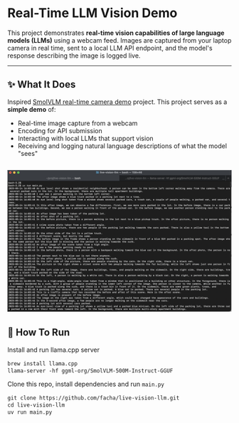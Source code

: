 # Real-Time LLM Vision Demo

This project demonstrates **real-time vision capabilities of large language models (LLMs)** using a webcam feed. Images are captured from your laptop camera in real time, sent to a local LLM API endpoint, and the model's response describing the image is logged live.

---

## ✨ What It Does

Inspired 
 [SmolVLM real-time camera demo](https://github.com/ngxson/smolvlm-realtime-webcam) project.
This project serves as a **simple demo** of:

- Real-time image capture from a webcam
- Encoding for API submission
- Interacting with local LLMs that support vision
- Receiving and logging natural language descriptions of what the model "sees"

![Sample Output](example.png "sample output")
---

## 🚀 How To Run
Install and run llama.cpp server

```
brew install llama.cpp
llama-server -hf ggml-org/SmolVLM-500M-Instruct-GGUF
```
Clone this repo, install dependencies and run `main.py`

```
git clone https://github.com/facha/live-vision-llm.git
cd live-vision-llm 
uv run main.py
```